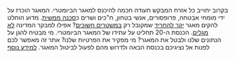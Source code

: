 <p>בקרוב יחוייב כל אזרח המבקש תעודה חכמה להיכנס  למאגר הביומטרי. המאגר הוכרז
על ידי מומחי אבטחה, פרופסורים, אנשי בטחון, ח"כים ושרים 
כ<a href="http://m.no2bio.org/post-letters-to-knesset.html" target="_blank">סכנה ממשית</a>.
מדוע הוחלט להקים מאגר
<a href="http://m.no2bio.org/post-costs.html" target="_blank">יקר להחריד</a>
שמקובל רק
<a href="https://dubiousdod.org/biomap" target="_blank">במשטרים חשוכים</a>?
אפילו למבקר המדינה
<a href="https://archive.today/Lc8eu#selection-547.0-561.404" target="_blank">לא מגלים</a>.
הכנסת ה-20 תחליט על עתידו של המאגר הביומטרי.
<span class="yes"><span class="yesno-padding"></span>מי מבטיח להגן על הנתונים שלנו<span class="yesno-padding"></span></span> ולבטל את המאגר?
<span class="no"><span class="yesno-padding"></span>מי מפקיר את הפרטיות שלנו<span class="yesno-padding"></span></span>?
אתר זה מאפשר לכם לפנות אל נציגיכם בכנסת הבאה ולדרוש מהם לפעול לביטול המאגר.
<a class="btn btn-default pull-left" href="http://no2bio.org/the-problem/" target="_blank">
  למידע נוסף <i class="fa fa-angle-double-left"></i></a>
</p>
